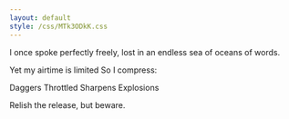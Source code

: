 ```yaml
---
layout: default
style: /css/MTk3ODkK.css
---
```


I once spoke perfectly freely,
lost in an endless sea of oceans of words.

Yet my airtime is limited
So I compress:

Daggers
Throttled
Sharpens
Explosions

Relish the release, but beware.
